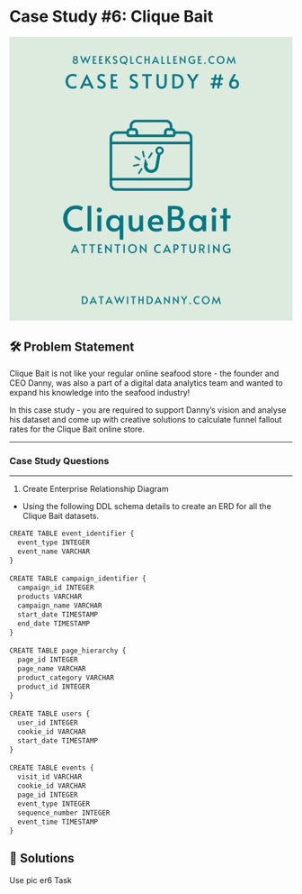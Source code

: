 
# Case Study #6: Clique Bait

![App Screenshot](https://raw.githubusercontent.com/Akhand-p-singh/8-Week-SQL-Challenge/master/Images/Case%20Study%206.png)


## 🛠️ Problem Statement

Clique Bait is not like your regular online seafood store - the founder and CEO Danny, was also a part of a digital data analytics team and wanted to expand his knowledge into the seafood industry!

In this case study - you are required to support Danny’s vision and analyse his dataset and come up with creative solutions to calculate funnel fallout rates for the Clique Bait online store.

---

### Case Study Questions

----

 1. Create Enterprise Relationship Diagram

* Using the following DDL schema details to create an ERD for all the Clique Bait datasets.

```
CREATE TABLE event_identifier {
  event_type INTEGER
  event_name VARCHAR
}

CREATE TABLE campaign_identifier {
  campaign_id INTEGER
  products VARCHAR
  campaign_name VARCHAR
  start_date TIMESTAMP
  end_date TIMESTAMP
}

CREATE TABLE page_hierarchy {
  page_id INTEGER
  page_name VARCHAR
  product_category VARCHAR
  product_id INTEGER
}

CREATE TABLE users {
  user_id INTEGER
  cookie_id VARCHAR
  start_date TIMESTAMP
}

CREATE TABLE events {
  visit_id VARCHAR
  cookie_id VARCHAR
  page_id INTEGER
  event_type INTEGER
  sequence_number INTEGER
  event_time TIMESTAMP
}

```

## 🚀 Solutions

Use pic er6 Task